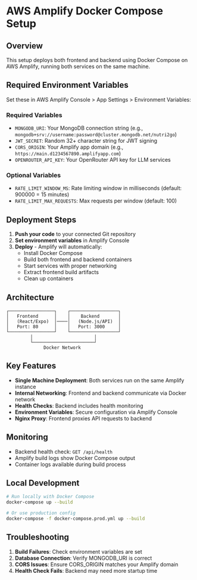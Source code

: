 # AWS Amplify Docker Compose Setup

## Overview
This setup deploys both frontend and backend using Docker Compose on AWS Amplify, running both services on the same machine.

## Required Environment Variables

Set these in AWS Amplify Console > App Settings > Environment Variables:

### Required Variables
- `MONGODB_URI`: Your MongoDB connection string (e.g., `mongodb+srv://username:password@cluster.mongodb.net/nutri2go`)
- `JWT_SECRET`: Random 32+ character string for JWT signing
- `CORS_ORIGIN`: Your Amplify app domain (e.g., `https://main.d1234567890.amplifyapp.com`)
- `OPENROUTER_API_KEY`: Your OpenRouter API key for LLM services

### Optional Variables
- `RATE_LIMIT_WINDOW_MS`: Rate limiting window in milliseconds (default: 900000 = 15 minutes)
- `RATE_LIMIT_MAX_REQUESTS`: Max requests per window (default: 100)

## Deployment Steps

1. **Push your code** to your connected Git repository
2. **Set environment variables** in Amplify Console
3. **Deploy** - Amplify will automatically:
   - Install Docker Compose
   - Build both frontend and backend containers
   - Start services with proper networking
   - Extract frontend build artifacts
   - Clean up containers

## Architecture

```
┌─────────────────┐    ┌──────────────────┐
│   Frontend      │    │    Backend       │
│   (React/Expo)  │────│   (Node.js/API)  │
│   Port: 80      │    │   Port: 3000     │
└─────────────────┘    └──────────────────┘
         │                       │
         └───────────────────────┘
              Docker Network
```

## Key Features

- **Single Machine Deployment**: Both services run on the same Amplify instance
- **Internal Networking**: Frontend and backend communicate via Docker network
- **Health Checks**: Backend includes health monitoring
- **Environment Variables**: Secure configuration via Amplify Console
- **Nginx Proxy**: Frontend proxies API requests to backend

## Monitoring

- Backend health check: `GET /api/health`
- Amplify build logs show Docker Compose output
- Container logs available during build process

## Local Development

```bash
# Run locally with Docker Compose
docker-compose up --build

# Or use production config
docker-compose -f docker-compose.prod.yml up --build
```

## Troubleshooting

1. **Build Failures**: Check environment variables are set
2. **Database Connection**: Verify MONGODB_URI is correct
3. **CORS Issues**: Ensure CORS_ORIGIN matches your Amplify domain
4. **Health Check Fails**: Backend may need more startup time